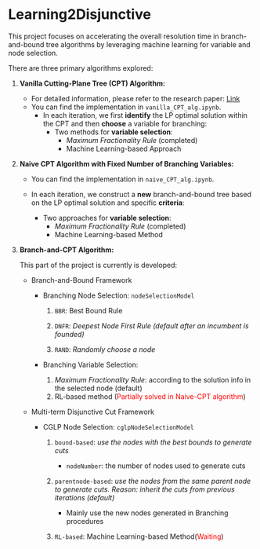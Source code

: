# **Learning2Disjunctive**

This project focuses on accelerating the overall resolution time in branch-and-bound tree algorithms by leveraging machine learning for variable and node selection.

There are three primary algorithms explored:

1. **Vanilla Cutting-Plane Tree (CPT) Algorithm:**

   - For detailed information, please refer to the research paper: [Link](https://www.sciencedirect.com/science/article/pii/S0167637711001143)
   - You can find the implementation in `vanilla_CPT_alg.ipynb`.
     - In each iteration, we first **identify** the LP optimal solution within the CPT and then **choose** a variable for branching:
       - Two methods for **variable selection**:
         - *Maximum Fractionality Rule* (completed)
         - Machine Learning-based Approach

2. **Naive CPT Algorithm with Fixed Number of Branching Variables:**

   - You can find the implementation in `naive_CPT_alg.ipynb`.

   - In each iteration, we construct a **new** branch-and-bound tree based on the LP optimal solution and specific **criteria**:
     - Two approaches for **variable selection**:
       - *Maximum Fractionality Rule* (completed)
       - Machine Learning-based Method

3. **Branch-and-CPT Algorithm:**

   This part of the project is currently is developed:

   - Branch-and-Bound Framework

     - Branching Node Selection: `nodeSelectionModel`

       1. `BBR`: Best Bound Rule

       2. `DNFR`: *Deepest Node First Rule (default after an incumbent is founded)*

       3. `RAND`: *Randomly choose a node*
     - Branching Variable Selection: 
       1. *Maximum Fractionality Rule*: according to the solution info in the selected node (default)
       2. RL-based method (<font color="red">Partially solved in Naive-CPT algorithm</font>) 
   - Multi-term Disjunctive Cut Framework

     - CGLP Node Selection: `cglpNodeSelectionModel`

       1. `bound-based`: *use the nodes with the best bounds to generate cuts*
          - `nodeNumber`: the number of nodes used to generate cuts

       2. `parentnode-based`: *use the nodes from the same parent node to generate cuts. Reason: inherit the cuts from previous iterations (default)*
          - Mainly use the new nodes generated in Branching procedures

       3. `RL-based`: Machine Learning-based Method(<font color="red">Waiting</font>)

